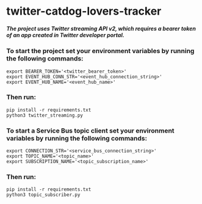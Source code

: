 # twitter-catdog-lovers-tracker


##### The project uses Twitter streaming API v2, which requires a bearer token of an app created in Twitter developer portal.
### To start the project set your environment variables by running the following commands:

```
export BEARER_TOKEN='<twitter_bearer_token>'
export EVENT_HUB_CONN_STR='<event_hub_connection_string>'
export EVENT_HUB_NAME='<event_hub_name>'
```

### Then run:
```
pip install -r requirements.txt
python3 twitter_streaming.py
```

### To start a Service Bus topic client set your environment variables by running the following commands:
```
export CONNECTION_STR='<service_bus_connection_string>'
export TOPIC_NAME='<topic_name>'
export SUBSCRIPTION_NAME='<topic_subscription_name>'
```
### Then run:
```
pip install -r requirements.txt
python3 topic_subscriber.py
```

